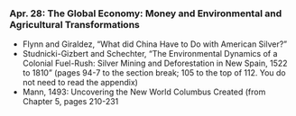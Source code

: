 ### Apr. 28: The Global Economy: Money and Environmental and Agricultural Transformations

- Flynn and Giraldez, “What did China Have to Do with American Silver?”
- Studnicki-Gizbert and Schechter, “The Environmental Dynamics of a Colonial Fuel-Rush: Silver Mining and Deforestation in New Spain, 1522 to 1810” (pages 94-7 to the section break; 105 to the top of 112. You do not need to read the appendix)
- Mann, 1493: Uncovering the New World Columbus Created (from Chapter 5, pages 210-231
